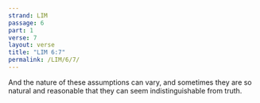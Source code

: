 ```yaml
---
strand: LIM
passage: 6
part: 1
verse: 7
layout: verse
title: "LIM 6:7"
permalink: /LIM/6/7/
---
```

And the nature of these assumptions can vary, and sometimes they are so natural and reasonable that they can seem indistinguishable from truth.
